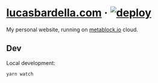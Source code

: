 # [lucasbardella.com](https://lucasbardella.com) &middot; [![deploy](https://github.com/lsbardel/lucasbardella.com/workflows/deploy/badge.svg)](https://github.com/lsbardel/lucasbardella.com/actions?query=workflow%3Adeploy)

My personal website, running on [metablock.io](https://metablock.io) cloud.

## Dev

Local development:
```
yarn watch
```
